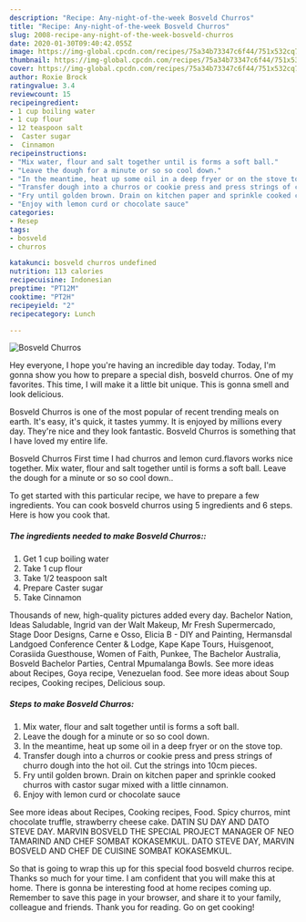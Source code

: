 ```yaml
---
description: "Recipe: Any-night-of-the-week Bosveld Churros"
title: "Recipe: Any-night-of-the-week Bosveld Churros"
slug: 2008-recipe-any-night-of-the-week-bosveld-churros
date: 2020-01-30T09:40:42.055Z
image: https://img-global.cpcdn.com/recipes/75a34b73347c6f44/751x532cq70/bosveld-churros-recipe-main-photo.jpg
thumbnail: https://img-global.cpcdn.com/recipes/75a34b73347c6f44/751x532cq70/bosveld-churros-recipe-main-photo.jpg
cover: https://img-global.cpcdn.com/recipes/75a34b73347c6f44/751x532cq70/bosveld-churros-recipe-main-photo.jpg
author: Roxie Brock
ratingvalue: 3.4
reviewcount: 15
recipeingredient:
- 1 cup boiling water
- 1 cup flour
- 12 teaspoon salt
-  Caster sugar
-  Cinnamon
recipeinstructions:
- "Mix water, flour and salt together until is forms a soft ball."
- "Leave the dough for a minute or so so cool down."
- "In the meantime, heat up some oil in a deep fryer or on the stove top."
- "Transfer dough into a churros or cookie press and press strings of churro dough into the hot oil. Cut the strings into 10cm pieces."
- "Fry until golden brown. Drain on kitchen paper and sprinkle cooked churros with castor sugar mixed with a little cinnamon."
- "Enjoy with lemon curd or chocolate sauce"
categories:
- Resep
tags:
- bosveld
- churros

katakunci: bosveld churros undefined
nutrition: 113 calories
recipecuisine: Indonesian
preptime: "PT12M"
cooktime: "PT2H"
recipeyield: "2"
recipecategory: Lunch

---
```



![Bosveld Churros](https://img-global.cpcdn.com/recipes/75a34b73347c6f44/751x532cq70/bosveld-churros-recipe-main-photo.jpg)

Hey everyone, I hope you're having an incredible day today. Today, I'm gonna show you how to prepare a special dish, bosveld churros. One of my favorites. This time, I will make it a little bit unique. This is gonna smell and look delicious.

Bosveld Churros is one of the most popular of recent trending meals on earth. It's easy, it's quick, it tastes yummy. It is enjoyed by millions every day. They're nice and they look fantastic. Bosveld Churros is something that I have loved my entire life.

Bosveld Churros First time I had churros and lemon curd.flavors works nice together. Mix water, flour and salt together until is forms a soft ball. Leave the dough for a minute or so so cool down..


To get started with this particular recipe, we have to prepare a few ingredients. You can cook bosveld churros using 5 ingredients and 6 steps. Here is how you cook that.

##### The ingredients needed to make Bosveld Churros::

1. Get 1 cup boiling water
1. Take 1 cup flour
1. Take 1/2 teaspoon salt
1. Prepare  Caster sugar
1. Take  Cinnamon


Thousands of new, high-quality pictures added every day. Bachelor Nation, Ideas Saludable, Ingrid van der Walt Makeup, Mr Fresh Supermercado, Stage Door Designs, Carne e Osso, Elicia B - DIY and Painting, Hermansdal Landgoed Conference Center &amp; Lodge, Kape Kape Tours, Huisgenoot, Corasiida Guesthouse, Women of Faith, Punkee, The Bachelor Australia, Bosveld Bachelor Parties, Central Mpumalanga Bowls. See more ideas about Recipes, Goya recipe, Venezuelan food. See more ideas about Soup recipes, Cooking recipes, Delicious soup. 

##### Steps to make Bosveld Churros:

1. Mix water, flour and salt together until is forms a soft ball.
1. Leave the dough for a minute or so so cool down.
1. In the meantime, heat up some oil in a deep fryer or on the stove top.
1. Transfer dough into a churros or cookie press and press strings of churro dough into the hot oil. Cut the strings into 10cm pieces.
1. Fry until golden brown. Drain on kitchen paper and sprinkle cooked churros with castor sugar mixed with a little cinnamon.
1. Enjoy with lemon curd or chocolate sauce


See more ideas about Recipes, Cooking recipes, Food. Spicy churros, mint chocolate truffle, strawberry cheese cake. DATIN SU DAY AND DATO STEVE DAY. MARVIN BOSVELD THE SPECIAL PROJECT MANAGER OF NEO TAMARIND AND CHEF SOMBAT KOKASEMKUL. DATO STEVE DAY, MARVIN BOSVELD AND CHEF DE CUISINE SOMBAT KOKASEMKUL. 

So that is going to wrap this up for this special food bosveld churros recipe. Thanks so much for your time. I am confident that you will make this at home. There is gonna be interesting food at home recipes coming up. Remember to save this page in your browser, and share it to your family, colleague and friends. Thank you for reading. Go on get cooking!
